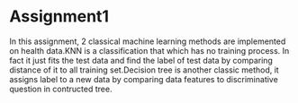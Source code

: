 # Assignment1
In this assignment, 2 classical machine learning methods are implemented on health data.KNN is a classification that which has no training process. In fact it just fits the test data and find the label of test data by comparing distance of it to all training set.Decision tree is another classic method, it assigns label to a new data by comparing data features to discriminative question in contructed tree.
